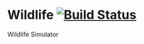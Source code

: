 # Wildlife  [![Build Status](https://travis-ci.org/NickDave/Wildlife)](https://travis-ci.org/NickDave/Wildlife)
Wildlife Simulator
